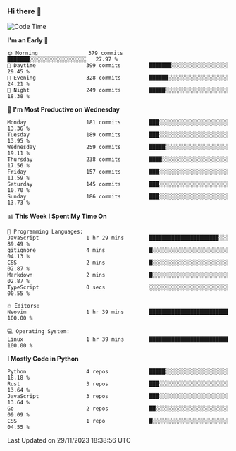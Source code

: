 ### Hi there 👋
<!--START_SECTION:waka-->
![Code Time](http://img.shields.io/badge/Code%20Time-205%20hrs%2020%20mins-blue)

**I'm an Early 🐤** 

```text
🌞 Morning                379 commits         ███████░░░░░░░░░░░░░░░░░░   27.97 % 
🌆 Daytime                399 commits         ███████░░░░░░░░░░░░░░░░░░   29.45 % 
🌃 Evening                328 commits         ██████░░░░░░░░░░░░░░░░░░░   24.21 % 
🌙 Night                  249 commits         █████░░░░░░░░░░░░░░░░░░░░   18.38 % 
```
📅 **I'm Most Productive on Wednesday** 

```text
Monday                   181 commits         ███░░░░░░░░░░░░░░░░░░░░░░   13.36 % 
Tuesday                  189 commits         ███░░░░░░░░░░░░░░░░░░░░░░   13.95 % 
Wednesday                259 commits         █████░░░░░░░░░░░░░░░░░░░░   19.11 % 
Thursday                 238 commits         ████░░░░░░░░░░░░░░░░░░░░░   17.56 % 
Friday                   157 commits         ███░░░░░░░░░░░░░░░░░░░░░░   11.59 % 
Saturday                 145 commits         ███░░░░░░░░░░░░░░░░░░░░░░   10.70 % 
Sunday                   186 commits         ███░░░░░░░░░░░░░░░░░░░░░░   13.73 % 
```


📊 **This Week I Spent My Time On** 

```text
💬 Programming Languages: 
JavaScript               1 hr 29 mins        ██████████████████████░░░   89.49 % 
gitignore                4 mins              █░░░░░░░░░░░░░░░░░░░░░░░░   04.13 % 
CSS                      2 mins              █░░░░░░░░░░░░░░░░░░░░░░░░   02.87 % 
Markdown                 2 mins              █░░░░░░░░░░░░░░░░░░░░░░░░   02.87 % 
TypeScript               0 secs              ░░░░░░░░░░░░░░░░░░░░░░░░░   00.55 % 

🔥 Editors: 
Neovim                   1 hr 39 mins        █████████████████████████   100.00 % 

💻 Operating System: 
Linux                    1 hr 39 mins        █████████████████████████   100.00 % 
```

**I Mostly Code in Python** 

```text
Python                   4 repos             █████░░░░░░░░░░░░░░░░░░░░   18.18 % 
Rust                     3 repos             ███░░░░░░░░░░░░░░░░░░░░░░   13.64 % 
JavaScript               3 repos             ███░░░░░░░░░░░░░░░░░░░░░░   13.64 % 
Go                       2 repos             ██░░░░░░░░░░░░░░░░░░░░░░░   09.09 % 
CSS                      1 repo              █░░░░░░░░░░░░░░░░░░░░░░░░   04.55 % 
```




 Last Updated on 29/11/2023 18:38:56 UTC
<!--END_SECTION:waka-->

<!--
**YoganshSharma/YoganshSharma** is a ✨ _special_ ✨ repository because its `README.md` (this file) appears on your GitHub profile.

Here are some ideas to get you started:

- 🔭 I’m currently working on ...
- 🌱 I’m currently learning ...
- 👯 I’m looking to collaborate on ...
- 🤔 I’m looking for help with ...
- 💬 Ask me about ...
- 📫 How to reach me: ...
- 😄 Pronouns: ...
- ⚡ Fun fact: ...
-->
